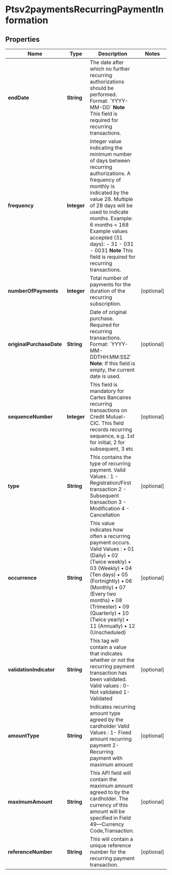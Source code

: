
# Ptsv2paymentsRecurringPaymentInformation

## Properties
Name | Type | Description | Notes
------------ | ------------- | ------------- | -------------
**endDate** | **String** | The date after which no further recurring authorizations should be performed. Format: &#x60;YYYY-MM-DD&#x60; **Note** This field is required for recurring transactions.  | 
**frequency** | **Integer** | Integer value indicating the minimum number of days between recurring authorizations. A frequency of monthly is indicated by the value 28. Multiple of 28 days will be used to indicate months.  Example: 6 months &#x3D; 168  Example values accepted (31 days): - 31 - 031 - 0031  **Note** This field is required for recurring transactions.  | 
**numberOfPayments** | **Integer** | Total number of payments for the duration of the recurring subscription.  |  [optional]
**originalPurchaseDate** | **String** | Date of original purchase. Required for recurring transactions. Format: &#x60;YYYY-MM-DDTHH:MM:SSZ&#x60; **Note**: If this field is empty, the current date is used.  |  [optional]
**sequenceNumber** | **Integer** | This field is mandatory for Cartes Bancaires recurring transactions on Credit Mutuel-CIC.       This field records recurring sequence, e.g. 1st for initial,  2 for subsequent, 3 etc  |  [optional]
**type** | **String** | This contains the type of recurring payment. Valid Values : 1 - Registration/First transaction 2 - Subsequent transaction 3 - Modification 4 - Cancellation  |  [optional]
**occurrence** | **String** | This value indicates how often a recurring payment occurs. Valid Values : • 01 (Daily) • 02 (Twice weekly) • 03 (Weekly) • 04 (Ten days) • 05 (Fortnightly) • 06 (Monthly) • 07 (Every two months) • 08 (Trimester) • 09 (Quarterly) • 10 (Twice yearly) • 11 (Annually) • 12 (Unscheduled)  |  [optional]
**validationIndicator** | **String** | This tag will contain a value that indicates whether or not the recurring payment transaction has been validated. Valid values : 0- Not validated 1- Validated  |  [optional]
**amountType** | **String** | Indicates recurring amount type agreed by the cardholder Valid Values : 1- Fixed amount recurring payment 2- Recurring payment with maximum amount  |  [optional]
**maximumAmount** | **String** | This API field will contain the maximum amount agreed to by the cardholder. The currency of this amount will be specified in Field 49—Currency Code,Transaction.  |  [optional]
**referenceNumber** | **String** | This will contain a unique reference number for the recurring payment transaction.  |  [optional]



